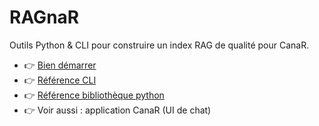 # RAGnaR

Outils Python & CLI pour construire un index RAG de qualité pour CanaR.

- 👉 [Bien démarrer](getting-started.fr.md)
- 👉 [Référence CLI](reference/cli.fr.md)
- 👉 [Référence bibliothèque python](reference/python.fr.md)
- 👉 Voir aussi : application CanaR (UI de chat)